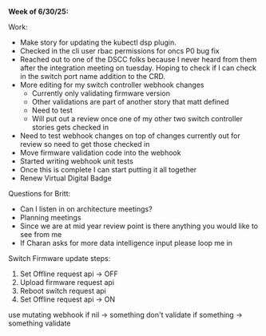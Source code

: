 **Week of 6/30/25:**

Work:
- Make story for updating the kubectl dsp plugin.
- Checked in the cli user rbac permissions for oncs P0 bug fix
- Reached out to one of the DSCC folks because I never heard from them after the integration meeting on tuesday. Hoping to check if I can check in the switch port name addition to the CRD.
- More editing for my switch controller webhook changes
	- Currently only validating firmware version
	- Other validations are part of another story that matt defined
	- Need to test
	- Will put out a review once one of my other two switch controller stories gets checked in
- Need to test webhook changes on top of changes currently out for review so need to get those checked in
- Move firmware validation code into the webhook 
- Started writing webhook unit tests
- Once this is complete I can start putting it all together
- Renew Virtual Digital Badge

Questions for Britt:
- Can I listen in on architecture meetings?
- Planning meetings
- Since we are at mid year review point is there anything you would like to see from me
- If Charan asks for more data intelligence input please loop me in

Switch Firmware update steps:
1. Set Offline request api -> OFF
2. Upload firmware request api
3. Reboot switch request api
4. Set Offline request api -> ON

use mutating webhook
if nil -> something don't validate
if something -> something validate

